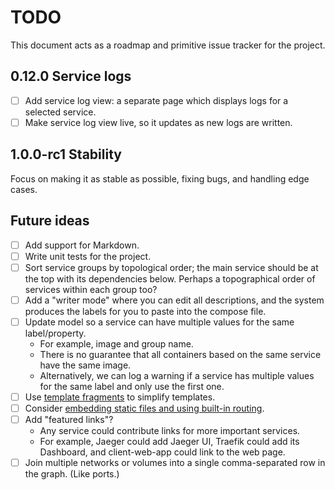 # TODO

This document acts as a roadmap and primitive issue tracker for the project.

## 0.12.0 Service logs

- [ ] Add service log view: a separate page which displays logs for a selected service.
- [ ] Make service log view live, so it updates as new logs are written.

## 1.0.0-rc1 Stability

Focus on making it as stable as possible, fixing bugs, and handling edge cases.

## Future ideas

- [ ] Add support for Markdown.
- [ ] Write unit tests for the project.
- [ ] Sort service groups by topological order; the main service should be at the top with its dependencies below.
      Perhaps a topographical order of services within each group too?
- [ ] Add a "writer mode" where you can edit all descriptions, and the system produces the labels for you to paste into the compose file.
- [ ] Update model so a service can have multiple values for the same label/property.
  - For example, image and group name.
  - There is no guarantee that all containers based on the same service have the same image.
  - Alternatively, we can log a warning if a service has multiple values for the same label and only use the first one.
- [ ] Use [template fragments](https://gist.github.com/benpate/f92b77ea9b3a8503541eb4b9eb515d8a) to simplify templates.
- [ ] Consider [embedding static files and using built-in routing](https://jvns.ca/blog/2024/09/27/some-go-web-dev-notes/).
- [ ] Add "featured links"?
  - Any service could contribute links for more important services.
  - For example, Jaeger could add Jaeger UI, Traefik could add its Dashboard, and client-web-app could link to the web page.
- [ ] Join multiple networks or volumes into a single comma-separated row in the graph. (Like ports.)